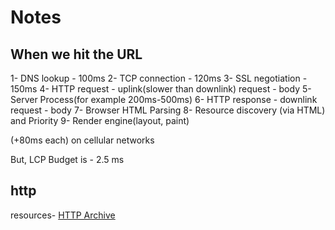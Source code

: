 # Notes

## When we hit the URL

1- DNS lookup - 100ms
2- TCP connection - 120ms
3- SSL negotiation - 150ms
4- HTTP request - uplink(slower than downlink)
   request - body
5- Server Process(for example 200ms-500ms)
6- HTTP response - downlink
   request - body
7- Browser HTML Parsing
8- Resource discovery (via HTML) and Priority
9- Render engine(layout, paint)

(+80ms each) on cellular networks

But,
LCP Budget is - 2.5 ms

## http

resources- [HTTP Archive](https://httparchive.org)
